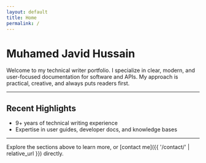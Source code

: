 ```yaml
---
layout: default
title: Home
permalink: /
---
```


# Muhamed Javid Hussain

Welcome to my technical writer portfolio. I specialize in clear, modern, and user-focused documentation for software and APIs. My approach is practical, creative, and always puts readers first.

---

## Recent Highlights

- 9+ years of technical writing experience
- Expertise in user guides, developer docs, and knowledge bases

---

Explore the sections above to learn more, or [contact me]({{ '/contact/' | relative_url }}) directly.
